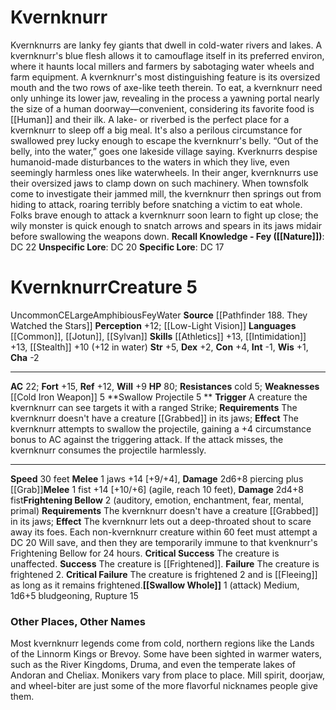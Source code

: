 ﻿---
ac: '22'
alignment: CE
all_resistance: null
burrow_speed: null
charisma: '-2'
climb_speed: null
constitution: '+4'
creature_ability:
- Frightening Bellow
- Swallow Projectile
- Swallow Whole
creature_family: null
description: "Kvernknurrs are lanky [[DATABASE/trait/Fey|fey]] giants that dwell in\
  \ cold-water rivers and lakes. A kvernknurr's blue flesh allows it to camouflage\
  \ itself in its preferred environ, where it haunts local millers and farmers by\
  \ sabotaging water wheels and farm equipment.<br/><br/> A kvernknurr's most distinguishing\
  \ feature is its oversized mouth and the two rows of axe-like teeth therein. To\
  \ eat, a kvernknurr need only unhinge its lower jaw, revealing in the process a\
  \ yawning portal nearly the size of a human doorway\u2014convenient, considering\
  \ its favorite food is [[DATABASE/ancestry/Human|humans]] and their ilk.<br/><br/>\
  \ A lake- or riverbed is the perfect place for a kvernknurr to sleep off a big meal.\
  \ It's also a perilous circumstance for swallowed prey lucky enough to escape the\
  \ kvernknurr's belly. \u201COut of the belly, into the water,\u201D goes one lakeside\
  \ village saying.<br/><br/> Kverknurrs despise humanoid-made disturbances to the\
  \ waters in which they live, even seemingly harmless ones like waterwheels. In their\
  \ anger, kvernknurrs use their oversized jaws to clamp down on such machinery. When\
  \ townsfolk come to investigate their jammed mill, the kvernknurr then springs out\
  \ from hiding to attack, roaring terribly before snatching a victim to eat whole.\
  \ Folks brave enough to attack a kvernknurr soon learn to fight up close; the wily\
  \ monster is quick enough to snatch arrows and spears in its jaws midair before\
  \ swallowing the weapons down.<br/><br/><b><u>Recall Knowledge - Fey</u> ( [[DATABASE/skill/Nature|Nature]]\
  \ )</b>: DC 22<br/><b><u>Unspecific Lore</u></b>: DC 20<br/><b><u>Specific Lore</u></b>:\
  \ DC 17"
dexterity: '+2'
element: Water
fly_speed: null
fortitude: '+15'
hardness: null
hp: '80'
id: '2459'
immunity: null
intelligence: '-1'
land_speed: '30'
language:
- '[[DATABASE/language/Common|Common]]'
- '[[DATABASE/language/Jotun|Jotun]]'
- '[[DATABASE/language/Sylvan|Sylvan]]'
level: '5'
max_speed: '30'
name: Kvernknurr
perception: '+12'
rarity: Uncommon
reflex: '+12'
resistance:
- '[[DATABASE/trait/Cold|cold]] 5'
rus_type_level: null
school: null
sense:
- '[[DATABASE/monsterability/Low-Light Vision|low-light vision]]'
size: Large
skill:
- '[[DATABASE/skill/Athletics|Athletics]] +13'
- '[[DATABASE/skill/Intimidation|Intimidation]] +13'
- '[[DATABASE/skill/Stealth|Stealth]] +10'
source: '[[DATABASE/source/Pathfinder 188. They Watched the Stars|Pathfinder #188:
  They Watched the Stars]]'
speed:
- 30 feet
spell: null
strength: '+5'
strength_req: '5'
strongest_save:
- Fortitude
swim_speed: null
trait:
- '[[DATABASE/trait/Amphibious|Amphibious]]'
- '[[DATABASE/trait/Fey|Fey]]'
- '[[DATABASE/trait/Uncommon|Uncommon]]'
- '[[DATABASE/trait/Water|Water]]'
type: Creature
vision: Low-light vision
weakest_save:
- Will
weakness:
- '[[DATABASE/equipment/Cold Iron Weapon|cold iron]] 5'
will: '+9'
wisdom: '+1'

---
# Kvernknurr

Kvernknurrs are lanky fey giants that dwell in cold-water rivers and lakes. A kvernknurr's blue flesh allows it to camouflage itself in its preferred environ, where it haunts local millers and farmers by sabotaging water wheels and farm equipment.
 A kvernknurr's most distinguishing feature is its oversized mouth and the two rows of axe-like teeth therein. To eat, a kvernknurr need only unhinge its lower jaw, revealing in the process a yawning portal nearly the size of a human doorway—convenient, considering its favorite food is [[Human]] and their ilk.
 A lake- or riverbed is the perfect place for a kvernknurr to sleep off a big meal. It's also a perilous circumstance for swallowed prey lucky enough to escape the kvernknurr's belly. “Out of the belly, into the water,” goes one lakeside village saying.
 Kverknurrs despise humanoid-made disturbances to the waters in which they live, even seemingly harmless ones like waterwheels. In their anger, kvernknurrs use their oversized jaws to clamp down on such machinery. When townsfolk come to investigate their jammed mill, the kvernknurr then springs out from hiding to attack, roaring terribly before snatching a victim to eat whole. Folks brave enough to attack a kvernknurr soon learn to fight up close; the wily monster is quick enough to snatch arrows and spears in its jaws midair before swallowing the weapons down.
**Recall Knowledge - Fey ([[Nature]])**: DC 22
**Unspecific Lore**: DC 20
**Specific Lore**: DC 17

# Kvernknurr<span class="item-type">Creature 5</span>

<span class="trait-uncommon item-trait">Uncommon</span><span class="trait-alignment item-trait">CE</span><span class="trait-size item-trait">Large</span><span class="item-trait">Amphibious</span><span class="item-trait">Fey</span><span class="item-trait">Water</span>
**Source** [[Pathfinder 188. They Watched the Stars]]
**Perception** +12; [[Low-Light Vision]]
**Languages** [[Common]], [[Jotun]], [[Sylvan]]
**Skills** [[Athletics]] +13, [[Intimidation]] +13, [[Stealth]] +10 (+12 in water)
**Str** +5, **Dex** +2, **Con** +4, **Int** -1, **Wis** +1, **Cha** -2

---
**AC** 22; **Fort** +15, **Ref** +12, **Will** +9
**HP** 80; **Resistances** cold 5; **Weaknesses** [[Cold Iron Weapon]] 5
<span class="in-box-ability">**Swallow Projectile <span class="action-icon">5</span> ** **Trigger** A creature the kvernknurr can see targets it with a ranged Strike; **Requirements** The kvernknurr doesn't have a creature [[Grabbed]] in its jaws; **Effect** The kvernknurr attempts to swallow the projectile, gaining a +4 circumstance bonus to AC against the triggering attack. If the attack misses, the kvernknurr consumes the projectile harmlessly.</span>

---
**Speed** 30 feet
<span class="in-box-ability">**Melee** <span class="action-icon">1</span> jaws +14 [+9/+4], **Damage** 2d6+8 piercing plus [[Grab]]</span><span class="in-box-ability">**Melee** <span class="action-icon">1</span> fist +14 [+10/+6] (agile, reach 10 feet), **Damage** 2d4+8 fist</span><span class="in-box-ability">**Frightening Bellow** <span class="action-icon">2</span> (auditory, emotion, enchantment, fear, mental, primal) **Requirements** The kvernknurr doesn't have a creature [[Grabbed]] in its jaws; **Effect** The kvernknurr lets out a deep-throated shout to scare away its foes. Each non-kvernknurr creature within 60 feet must attempt a DC 20 Will save, and then they are temporarily immune to that kvenknurr's Frightening Bellow for 24 hours.
 **Critical Success** The creature is unaffected.
 **Success** The creature is [[Frightened]].
 **Failure** The creature is frightened 2.
 **Critical Failure** The creature is frightened 2 and is [[Fleeing]] as long as it remains frightened.</span><span class="in-box-ability">**[[Swallow Whole]]** <span class="action-icon">1</span> (attack) Medium, 1d6+5 bludgeoning, Rupture 15</span>

###  Other Places, Other Names

Most kvernknurr legends come from cold, northern regions like the Lands of the Linnorm Kings or Brevoy. Some have been sighted in warmer waters, such as the River Kingdoms, Druma, and even the temperate lakes of Andoran and Cheliax.
 Monikers vary from place to place. Mill spirit, doorjaw, and wheel-biter are just some of the more flavorful nicknames people give them.